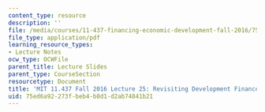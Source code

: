 ```yaml
---
content_type: resource
description: ''
file: /media/courses/11-437-financing-economic-development-fall-2016/75ed6a92273fbeb4b8d1d2ab74841b21_MIT11_437F16_Lec25.pdf
file_type: application/pdf
learning_resource_types:
- Lecture Notes
ocw_type: OCWFile
parent_title: Lecture Slides
parent_type: CourseSection
resourcetype: Document
title: 'MIT 11.437 Fall 2016 Lecture 25: Revisiting Development Finance in Detroit'
uid: 75ed6a92-273f-beb4-b8d1-d2ab74841b21
---
```


